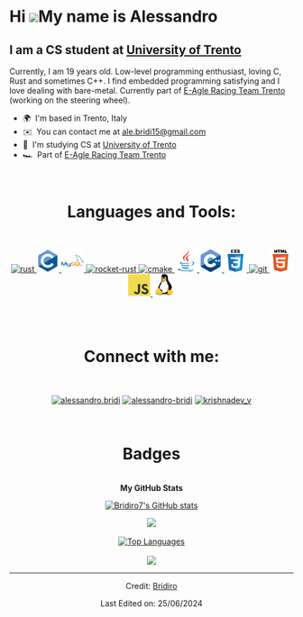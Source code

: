Hi ![](https://user-images.githubusercontent.com/18350557/176309783-0785949b-9127-417c-8b55-ab5a4333674e.gif)My name is Alessandro
==================================================================================================================================

I am a CS student at [University of Trento](www.unitn.it)
------------------------------

Currently, I am 19 years old. Low-level programming enthusiast, loving C, Rust and sometimes C++. I find embedded programming satisfying and I love dealing with bare-metal. Currently part of [E-Agle Racing Team Trento](eagletrt.it) (working on the steering wheel).

* 🌍  I'm based in Trento, Italy
* ✉️  You can contact me at [ale.bridi15@gmail.com](mailto:ale.bridi15@gmail.com)
* 🧠  I'm studying CS at [University of Trento](www.unitn.it)
* 🏎  Part of [E-Agle Racing Team Trento](eagletrt.it)

<br>

<h1 align="center">Languages and Tools:</h1>
<br/> 
<p align="center"> 
<a href="https://www.rust-lang.org" target="_blank" rel="noreferrer"> <img src="https://upload.wikimedia.org/wikipedia/commons/0/0f/Original_Ferris.svg" alt="rust" width="40" height="40"/> </a> <a href="https://www.cprogramming.com/" target="_blank" rel="noreferrer"> <img src="https://raw.githubusercontent.com/devicons/devicon/master/icons/c/c-original.svg" alt="c" width="40" height="40"/> </a> <a href="https://www.mysql.com/" target="_blank" rel="noreferrer"> <img src="https://raw.githubusercontent.com/devicons/devicon/master/icons/mysql/mysql-original-wordmark.svg" alt="mysql" width="40" height="40"/> </a> <a href="https://rocket.rs" target="_blank" rel="noreferrer"> <img src="https://rocket.rs/images/logo-small.svg" alt="rocket-rust" width="40" height="20"/> </a> <a href="https://cmake.org/" target="_blank" rel="noreferrer"> <img src="https://upload.wikimedia.org/wikipedia/commons/e/ef/CMake_logo.svg" alt="cmake" width="40" height="40"/> </a> <a href="https://www.java.com" target="_blank" rel="noreferrer"> <img src="https://raw.githubusercontent.com/devicons/devicon/master/icons/java/java-original.svg" alt="java" width="40" height="40"/> </a> <a href="https://www.w3schools.com/cpp/" target="_blank" rel="noreferrer"> <img src="https://raw.githubusercontent.com/devicons/devicon/master/icons/cplusplus/cplusplus-original.svg" alt="cplusplus" width="40" height="40"/> </a> <a href="https://www.w3schools.com/css/" target="_blank" rel="noreferrer"> <img src="https://raw.githubusercontent.com/devicons/devicon/master/icons/css3/css3-original-wordmark.svg" alt="css3" width="40" height="40"/> </a> <a href="https://git-scm.com/" target="_blank" rel="noreferrer"> <img src="https://www.vectorlogo.zone/logos/git-scm/git-scm-icon.svg" alt="git" width="40" height="40"/> </a> <a href="https://www.w3.org/html/" target="_blank" rel="noreferrer"> <img src="https://raw.githubusercontent.com/devicons/devicon/master/icons/html5/html5-original-wordmark.svg" alt="html5" width="40" height="40"/> </a> <a href="https://developer.mozilla.org/en-US/docs/Web/JavaScript" target="_blank" rel="noreferrer"> <img src="https://raw.githubusercontent.com/devicons/devicon/master/icons/javascript/javascript-original.svg" alt="javascript" width="40" height="40"/> </a> <a href="https://www.linux.org/" target="_blank" rel="noreferrer"> <img src="https://raw.githubusercontent.com/devicons/devicon/master/icons/linux/linux-original.svg" alt="linux" width="40" height="40"/> </a> 
</p>
<br/>  
<br/>

<h1 align="center">Connect with me:</h1>
<br/> 
<p align="center">
<a href="https://www.facebook.com/alessandro.bridi.31" target="blank"><img align="center" src="https://raw.githubusercontent.com/rahuldkjain/github-profile-readme-generator/master/src/images/icons/Social/facebook.svg" alt="alessandro.bridi" height="30" width="40" /></a>
<a href="https://www.linkedin.com/in/alessandro-bridi-b579132b0/" target="blank"><img align="center" src="https://raw.githubusercontent.com/rahuldkjain/github-profile-readme-generator/master/src/images/icons/Social/linked-in-alt.svg" alt="alessandro-bridi" height="30" width="40" /></a>
<a href="https://instagram.com/ale_bridi_" target="blank"><img align="center" src="https://raw.githubusercontent.com/rahuldkjain/github-profile-readme-generator/master/src/images/icons/Social/instagram.svg" alt="krishnadev_v" height="30" width="40" /></a>
</p>  
<br/> 


<h1 align='center'>Badges</h1>
<br/> 
  <div align='center'>
<b>My GitHub Stats</b>

<a href="http://www.github.com/Bridiro"><img src="https://github-readme-stats.vercel.app/api?username=Bridiro&show_icons=true&hide=&count_private=true&title_color=f97316&text_color=ffffff&icon_color=ef4444&bg_color=00000000&hide_border=true&show_icons=true" alt="Bridiro7's GitHub stats" /></a>
  


<a href="http://www.github.com/Bridiro"><img src="https://github-readme-streak-stats.herokuapp.com/?user=Bridiro&stroke=ffffff&background=00000000&ring=f97316&fire=f97316&currStreakNum=ffffff&currStreakLabel=f97316&sideNums=ffffff&sideLabels=ffffff&dates=ffffff&hide_border=true" /></a>
  
<a href="https://github.com/Bridiro" align="left"><img src="https://github-readme-stats.vercel.app/api/top-langs/?username=Bridiro&langs_count=10&title_color=f97316&text_color=ffffff&icon_color=ef4444&bg_color=00000000&hide_border=true&locale=en&custom_title=Top%20%Languages" alt="Top Languages" /></a>

  
  <div align="center"> <img src="https://komarev.com/ghpvc/?username=krishnadev7&&style=flat-square" align="center" /> </div>


  --------------------------------
  Credit: [Bridiro](https://github.com/Bridiro)

  Last Edited on: 25/06/2024